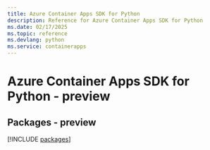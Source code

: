 ```yaml
---
title: Azure Container Apps SDK for Python
description: Reference for Azure Container Apps SDK for Python
ms.date: 02/17/2025
ms.topic: reference
ms.devlang: python
ms.service: containerapps
---
```

# Azure Container Apps SDK for Python - preview
## Packages - preview
[!INCLUDE [packages](container-apps-index.md)]